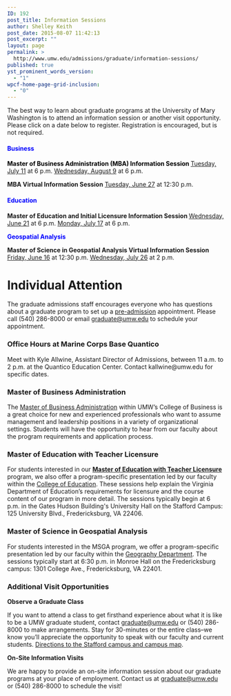 ```yaml
---
ID: 192
post_title: Information Sessions
author: Shelley Keith
post_date: 2015-08-07 11:42:13
post_excerpt: ""
layout: page
permalink: >
  http://www.umw.edu/admissions/graduate/information-sessions/
published: true
yst_prominent_words_version:
  - "1"
wpcf-home-page-grid-inclusion:
  - "0"
---
```

The best way to learn about graduate programs at the University of Mary Washington is to attend an information session or another visit opportunity. Please click on a date below to register. Registration is encouraged, but is not required.
<h4><span style="color: #0000ff">Business</span></h4>
<strong><span style="color: #000000">Master of Business Administration (MBA) Information Session</span>
</strong><a href="https://umw.askadmissions.net/Portal/EI/ViewDetails?gid=623577cebf04891cee48e1b61d15896ea0912a">Tuesday, July 11</a> at 6 p.m.
<a href="https://umw.askadmissions.net/Portal/EI/ViewDetails?gid=623577e8934e0307ba47d789d0b6fd2c60cd93">Wednesday, August 9</a> at 6 p.m.

<strong>MBA Virtual Information Session</strong>
<a href="https://umw.askadmissions.net/Portal/EI/ViewDetails?gid=62357746fd949b05ba4ca7b9627d418214f60c">Tuesday, June 27</a> at 12:30 p.m.
<h4><span style="color: #0000ff">Education</span></h4>
<strong>Master of Education and Initial Licensure Information Session
</strong><a href="https://umw.askadmissions.net/Portal/EI/ViewDetails?gid=6235772a82188973504f118ef5b771fd212de6">Wednesday, June 21</a> at 6 p.m.
<a href="https://umw.askadmissions.net/Portal/EI/ViewDetails?gid=623577c58df999c4284d648d425cf3024db389">Monday, July 17</a> at 6 p.m.

<strong><span style="color: #0000ff">Geospatial Analysis</span></strong>

<strong>Master of Science in Geospatial Analysis Virtual Information Session
</strong><a href="https://umw.askadmissions.net/Portal/EI/ViewDetails?gid=6235777ae770601a324addb9f142ed9ed3a6df">Friday, June 16</a> at 12:30 p.m.
<a href="https://umw.askadmissions.net/Portal/EI/ViewDetails?gid=6235778c172abeaae44c85aab14e8ba0eb93df">Wednesday, July 26</a> at 2 p.m.
<h1>Individual Attention</h1>
The graduate admissions staff encourages everyone who has questions about a graduate program to set up a <a href="http://www.umw.edu/admissions/graduate/advising/">pre-admission</a> appointment. Please call (540) 286-8000 or email <a href="mailto:graduate@umw.edu">graduate@umw.edu</a> to schedule your appointment.
<h3>Office Hours at Marine Corps Base Quantico</h3>
Meet with Kyle Allwine, Assistant Director of Admissions, between 11 a.m. to 2 p.m. at the Quantico Education Center. Contact kallwine@umw.edu for specific dates.
<h3>Master of Business Administration</h3>
The <a href="http://www.umw.edu/admissions/graduate/degrees/mba/">Master of Business Administration</a> within UMW’s College of Business is a great choice for new and experienced professionals who want to assume management and leadership positions in a variety of organizational settings. Students will have the opportunity to hear from our faculty about the program requirements and application process.
<h3>Master of Education with Teacher Licensure</h3>
For students interested in our <a href="http://www.umw.edu/admissions/graduate/degrees/med-teacher-licensure/"><strong>Master of Education with Teacher Licensure</strong></a> program, we also offer a program-specific presentation led by our faculty within the <a href="http://education.umw.edu">College of Education</a>. These sessions help explain the Virginia Department of Education’s requirements for licensure and the course content of our program in more detail. The sessions typically begin at 6 p.m. in the Gates Hudson Building's University Hall on the Stafford Campus: 125 University Blvd., Fredericksburg, VA 22406.
<h3>Master of Science in Geospatial Analysis</h3>
For students interested in the MSGA program, we offer a program-specific presentation led by our faculty within the <a href="http://cas.umw.edu/geography/">Geography Department</a>. The sessions typically start at 6:30 p.m. in Monroe Hall on the Fredericksburg campus: 1301 College Ave., Fredericksburg, VA 22401.
<h3>Additional Visit Opportunities</h3>
<strong>Observe a Graduate Class</strong>

If you want to attend a class to get firsthand experience about what it is like to be a UMW graduate student, contact <a href="mailto:graduate@umw.edu">graduate@umw.edu</a> or (540) 286-8000 to make arrangements. Stay for 30-minutes or the entire class–we know you’ll appreciate the opportunity to speak with our faculty and current students. <a href="http://www.umw.edu/visitors/stafford-campus/">Directions to the Stafford campus and campus map</a>.

<strong>On-Site Information Visits</strong>

We are happy to provide an on-site information session about our graduate programs at your place of employment. Contact us at <a href="mailto:graduate@umw.edu">graduate@umw.edu</a> or (540) 286-8000 to schedule the visit!